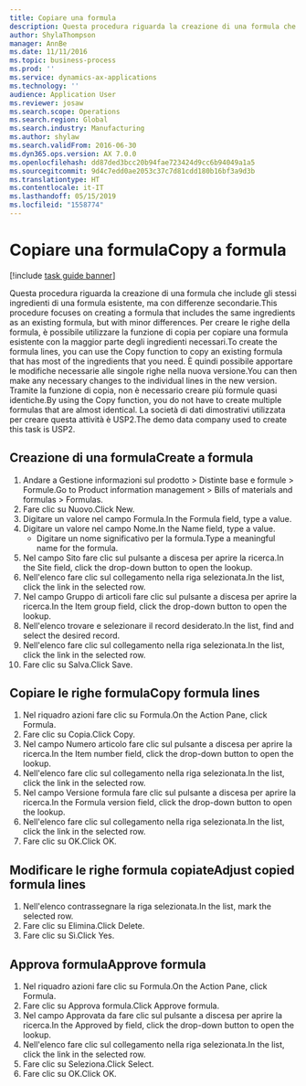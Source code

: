 ```yaml
---
title: Copiare una formula
description: Questa procedura riguarda la creazione di una formula che include gli stessi ingredienti di una formula esistente, ma con differenze secondarie.
author: ShylaThompson
manager: AnnBe
ms.date: 11/11/2016
ms.topic: business-process
ms.prod: ''
ms.service: dynamics-ax-applications
ms.technology: ''
audience: Application User
ms.reviewer: josaw
ms.search.scope: Operations
ms.search.region: Global
ms.search.industry: Manufacturing
ms.author: shylaw
ms.search.validFrom: 2016-06-30
ms.dyn365.ops.version: AX 7.0.0
ms.openlocfilehash: dd87ded3bcc20b94fae723424d9cc6b94049a1a5
ms.sourcegitcommit: 9d4c7edd0ae2053c37c7d81cdd180b16bf3a9d3b
ms.translationtype: HT
ms.contentlocale: it-IT
ms.lasthandoff: 05/15/2019
ms.locfileid: "1558774"
---
```

# <a name="copy-a-formula"></a><span data-ttu-id="3a636-103">Copiare una formula</span><span class="sxs-lookup"><span data-stu-id="3a636-103">Copy a formula</span></span>

[!include [task guide banner](../../includes/task-guide-banner.md)]

<span data-ttu-id="3a636-104">Questa procedura riguarda la creazione di una formula che include gli stessi ingredienti di una formula esistente, ma con differenze secondarie.</span><span class="sxs-lookup"><span data-stu-id="3a636-104">This procedure focuses on creating a formula that includes the same ingredients as an existing formula, but with minor differences.</span></span> <span data-ttu-id="3a636-105">Per creare le righe della formula, è possibile utilizzare la funzione di copia per copiare una formula esistente con la maggior parte degli ingredienti necessari.</span><span class="sxs-lookup"><span data-stu-id="3a636-105">To create the formula lines, you can use the Copy function to copy an existing formula that has most of the ingredients that you need.</span></span> <span data-ttu-id="3a636-106">È quindi possibile apportare le modifiche necessarie alle singole righe nella nuova versione.</span><span class="sxs-lookup"><span data-stu-id="3a636-106">You can then make any necessary changes to the individual lines in the new version.</span></span> <span data-ttu-id="3a636-107">Tramite la funzione di copia, non è necessario creare più formule quasi identiche.</span><span class="sxs-lookup"><span data-stu-id="3a636-107">By using the Copy function, you do not have to create multiple formulas that are almost identical.</span></span> <span data-ttu-id="3a636-108">La società di dati dimostrativi utilizzata per creare questa attività è USP2.</span><span class="sxs-lookup"><span data-stu-id="3a636-108">The demo data company used to create this task is USP2.</span></span>


## <a name="create-a-formula"></a><span data-ttu-id="3a636-109">Creazione di una formula</span><span class="sxs-lookup"><span data-stu-id="3a636-109">Create a formula</span></span>
1. <span data-ttu-id="3a636-110">Andare a Gestione informazioni sul prodotto > Distinte base e formule > Formule.</span><span class="sxs-lookup"><span data-stu-id="3a636-110">Go to Product information management > Bills of materials and formulas > Formulas.</span></span>
2. <span data-ttu-id="3a636-111">Fare clic su Nuovo.</span><span class="sxs-lookup"><span data-stu-id="3a636-111">Click New.</span></span>
3. <span data-ttu-id="3a636-112">Digitare un valore nel campo Formula.</span><span class="sxs-lookup"><span data-stu-id="3a636-112">In the Formula field, type a value.</span></span>
4. <span data-ttu-id="3a636-113">Digitare un valore nel campo Nome.</span><span class="sxs-lookup"><span data-stu-id="3a636-113">In the Name field, type a value.</span></span>
    * <span data-ttu-id="3a636-114">Digitare un nome significativo per la formula.</span><span class="sxs-lookup"><span data-stu-id="3a636-114">Type a meaningful name for the formula.</span></span>  
5. <span data-ttu-id="3a636-115">Nel campo Sito fare clic sul pulsante a discesa per aprire la ricerca.</span><span class="sxs-lookup"><span data-stu-id="3a636-115">In the Site field, click the drop-down button to open the lookup.</span></span>
6. <span data-ttu-id="3a636-116">Nell'elenco fare clic sul collegamento nella riga selezionata.</span><span class="sxs-lookup"><span data-stu-id="3a636-116">In the list, click the link in the selected row.</span></span>
7. <span data-ttu-id="3a636-117">Nel campo Gruppo di articoli fare clic sul pulsante a discesa per aprire la ricerca.</span><span class="sxs-lookup"><span data-stu-id="3a636-117">In the Item group field, click the drop-down button to open the lookup.</span></span>
8. <span data-ttu-id="3a636-118">Nell'elenco trovare e selezionare il record desiderato.</span><span class="sxs-lookup"><span data-stu-id="3a636-118">In the list, find and select the desired record.</span></span>
9. <span data-ttu-id="3a636-119">Nell'elenco fare clic sul collegamento nella riga selezionata.</span><span class="sxs-lookup"><span data-stu-id="3a636-119">In the list, click the link in the selected row.</span></span>
10. <span data-ttu-id="3a636-120">Fare clic su Salva.</span><span class="sxs-lookup"><span data-stu-id="3a636-120">Click Save.</span></span>

## <a name="copy-formula-lines"></a><span data-ttu-id="3a636-121">Copiare le righe formula</span><span class="sxs-lookup"><span data-stu-id="3a636-121">Copy formula lines</span></span>
1. <span data-ttu-id="3a636-122">Nel riquadro azioni fare clic su Formula.</span><span class="sxs-lookup"><span data-stu-id="3a636-122">On the Action Pane, click Formula.</span></span>
2. <span data-ttu-id="3a636-123">Fare clic su Copia.</span><span class="sxs-lookup"><span data-stu-id="3a636-123">Click Copy.</span></span>
3. <span data-ttu-id="3a636-124">Nel campo Numero articolo fare clic sul pulsante a discesa per aprire la ricerca.</span><span class="sxs-lookup"><span data-stu-id="3a636-124">In the Item number field, click the drop-down button to open the lookup.</span></span>
4. <span data-ttu-id="3a636-125">Nell'elenco fare clic sul collegamento nella riga selezionata.</span><span class="sxs-lookup"><span data-stu-id="3a636-125">In the list, click the link in the selected row.</span></span>
5. <span data-ttu-id="3a636-126">Nel campo Versione formula fare clic sul pulsante a discesa per aprire la ricerca.</span><span class="sxs-lookup"><span data-stu-id="3a636-126">In the Formula version field, click the drop-down button to open the lookup.</span></span>
6. <span data-ttu-id="3a636-127">Nell'elenco fare clic sul collegamento nella riga selezionata.</span><span class="sxs-lookup"><span data-stu-id="3a636-127">In the list, click the link in the selected row.</span></span>
7. <span data-ttu-id="3a636-128">Fare clic su OK.</span><span class="sxs-lookup"><span data-stu-id="3a636-128">Click OK.</span></span>

## <a name="adjust-copied-formula-lines"></a><span data-ttu-id="3a636-129">Modificare le righe formula copiate</span><span class="sxs-lookup"><span data-stu-id="3a636-129">Adjust copied formula lines</span></span>
1. <span data-ttu-id="3a636-130">Nell'elenco contrassegnare la riga selezionata.</span><span class="sxs-lookup"><span data-stu-id="3a636-130">In the list, mark the selected row.</span></span>
2. <span data-ttu-id="3a636-131">Fare clic su Elimina.</span><span class="sxs-lookup"><span data-stu-id="3a636-131">Click Delete.</span></span>
3. <span data-ttu-id="3a636-132">Fare clic su Sì.</span><span class="sxs-lookup"><span data-stu-id="3a636-132">Click Yes.</span></span>

## <a name="approve-formula"></a><span data-ttu-id="3a636-133">Approva formula</span><span class="sxs-lookup"><span data-stu-id="3a636-133">Approve formula</span></span>
1. <span data-ttu-id="3a636-134">Nel riquadro azioni fare clic su Formula.</span><span class="sxs-lookup"><span data-stu-id="3a636-134">On the Action Pane, click Formula.</span></span>
2. <span data-ttu-id="3a636-135">Fare clic su Approva formula.</span><span class="sxs-lookup"><span data-stu-id="3a636-135">Click Approve formula.</span></span>
3. <span data-ttu-id="3a636-136">Nel campo Approvata da fare clic sul pulsante a discesa per aprire la ricerca.</span><span class="sxs-lookup"><span data-stu-id="3a636-136">In the Approved by field, click the drop-down button to open the lookup.</span></span>
4. <span data-ttu-id="3a636-137">Nell'elenco fare clic sul collegamento nella riga selezionata.</span><span class="sxs-lookup"><span data-stu-id="3a636-137">In the list, click the link in the selected row.</span></span>
5. <span data-ttu-id="3a636-138">Fare clic su Seleziona.</span><span class="sxs-lookup"><span data-stu-id="3a636-138">Click Select.</span></span>
6. <span data-ttu-id="3a636-139">Fare clic su OK.</span><span class="sxs-lookup"><span data-stu-id="3a636-139">Click OK.</span></span>

